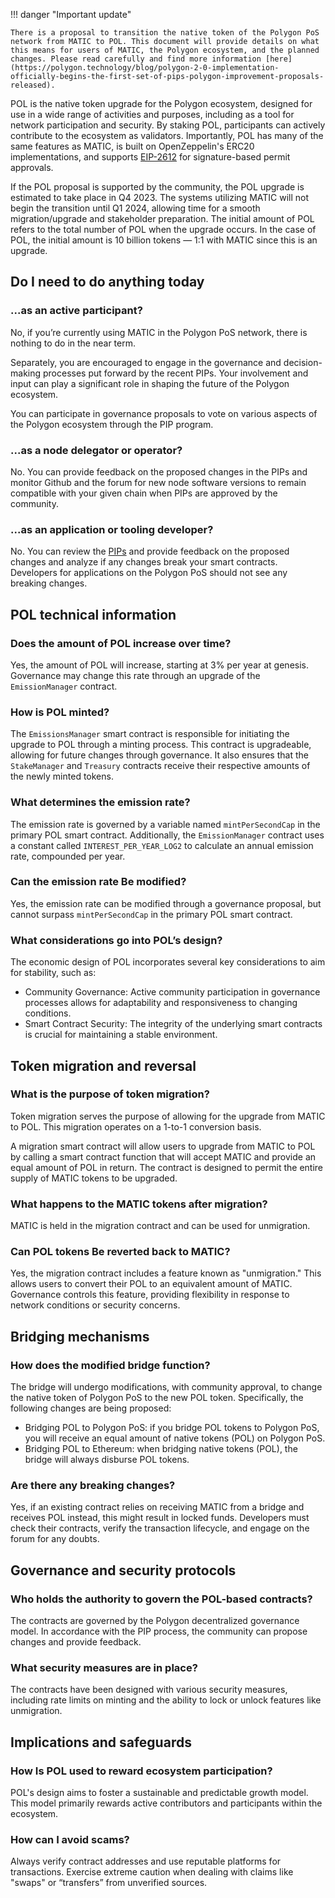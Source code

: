 !!! danger "Important update"

    There is a proposal to transition the native token of the Polygon PoS network from MATIC to POL. This document will provide details on what this means for users of MATIC, the Polygon ecosystem, and the planned changes. Please read carefully and find more information [here](https://polygon.technology/blog/polygon-2-0-implementation-officially-begins-the-first-set-of-pips-polygon-improvement-proposals-released).

POL is the native token upgrade for the Polygon ecosystem, designed for use in a wide range of activities and purposes, including as a tool for network participation and security. By staking POL, participants can actively contribute to the ecosystem as validators. Importantly, POL has many of the same features as MATIC, is built on OpenZeppelin's ERC20 implementations, and supports [EIP-2612](https://eips.ethereum.org/EIPS/eip-2612) for signature-based permit approvals.

If the POL proposal is supported by the community, the POL upgrade is estimated to take place in Q4 2023. The systems utilizing MATIC will not begin the transition until Q1 2024, allowing time for a smooth migration/upgrade and stakeholder preparation. The initial amount of POL refers to the total number of POL when the upgrade occurs. In the case of POL, the initial amount is 10 billion tokens — 1:1 with MATIC since this is an upgrade.

## Do I need to do anything today

### ...as an active participant?

No, if you’re currently using MATIC in the Polygon PoS network, there is nothing to do in the near term.

Separately, you are encouraged to engage in the governance and decision-making processes put forward by the recent PIPs.
Your involvement and input can play a significant role in shaping the future of the Polygon ecosystem.

You can participate in governance proposals to vote on various aspects of the Polygon ecosystem through the PIP program.

### ...as a node delegator or operator?

No. You can provide feedback on the proposed changes in the PIPs and monitor Github and the forum for new node software versions to remain compatible with your given chain when PIPs are approved by the community.

### ...as an application or tooling developer?

No. You can review the [PIPs](https://forum.polygon.technology/t/pip-17-polygon-ecosystem-token-pol/12912) and provide feedback on the proposed changes and analyze if any changes break your smart contracts. Developers for applications on the Polygon PoS should not see any breaking changes.

## POL technical information

### Does the amount of POL increase over time?

Yes, the amount of POL will increase, starting at 3% per year at genesis. Governance may change this rate through an upgrade of the `EmissionManager` contract.

### How is POL minted?

The `EmissionsManager` smart contract is responsible for initiating the upgrade to POL through a minting process. This contract is upgradeable, allowing for future changes through governance. It also ensures that the `StakeManager` and `Treasury` contracts receive their respective amounts of the newly minted tokens.

### What determines the emission rate?

The emission rate is governed by a variable named `mintPerSecondCap` in the primary POL smart contract. Additionally, the `EmissionManager` contract uses a constant called `INTEREST_PER_YEAR_LOG2` to calculate an annual emission rate, compounded per year.

### Can the emission rate Be modified?

Yes, the emission rate can be modified through a governance proposal, but cannot surpass `mintPerSecondCap` in the primary POL smart contract.

### What considerations go into POL’s design?

The economic design of POL incorporates several key considerations to aim for stability, such as:

- Community Governance: Active community participation in governance processes allows for adaptability and responsiveness to changing conditions.
- Smart Contract Security: The integrity of the underlying smart contracts is crucial for maintaining a stable environment.

## Token migration and reversal

### What is the purpose of token migration?

Token migration serves the purpose of allowing for the upgrade from MATIC to POL. This migration operates on a 1-to-1 conversion basis.

A migration smart contract will allow users to upgrade from MATIC to POL by calling a smart contract function that will accept MATIC and provide an equal amount of POL in return.  The contract is designed to permit the entire supply of MATIC tokens to be upgraded.

### What happens to the MATIC tokens after migration?

MATIC is held in the migration contract and can be used for unmigration.

### Can POL tokens Be reverted back to MATIC?

Yes, the migration contract includes a feature known as "unmigration." This allows users to convert their POL to an equivalent amount of MATIC. Governance controls this feature, providing flexibility in response to network conditions or security concerns.

## Bridging mechanisms

### How does the modified bridge function?

The bridge will undergo modifications, with community approval, to change the native token of Polygon PoS to the new POL token. Specifically, the following changes are being proposed:

- Bridging POL to Polygon PoS: if you bridge POL tokens to Polygon PoS, you will receive
an equal amount of native tokens (POL) on Polygon PoS.
- Bridging POL to Ethereum: when bridging native tokens (POL), the bridge will always disburse POL tokens.

### Are there any breaking changes?

Yes, if an existing contract relies on receiving MATIC from a bridge and receives POL instead, this might result in locked funds. Developers must check their contracts, verify the transaction lifecycle, and engage on the forum for any doubts.

## Governance and security protocols

### Who holds the authority to govern the POL-based contracts?

The contracts are governed by the Polygon decentralized governance model. In accordance with the PIP process, the community can propose changes and provide feedback.

### What security measures are in place?

The contracts have been designed with various security measures, including rate limits on minting and the ability to lock or unlock features like unmigration.

## Implications and safeguards

### How Is POL used to reward ecosystem participation?

POL's design aims to foster a sustainable and predictable growth model. This model primarily rewards active contributors and participants within the ecosystem.

### How can I avoid scams?

Always verify contract addresses and use reputable platforms for transactions. Exercise extreme caution when dealing with claims like "swaps" or “transfers” from unverified sources.
